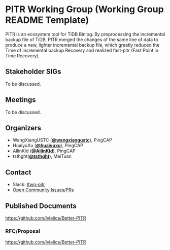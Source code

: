 # PITR Working Group (Working Group README Template)

PITR is an ecosystem tool for TiDB Binlog. By preprocessing the incremental backup file of TiDB, PITR merged the changes of the same line of data to produce a new, lighter incremental backup file, which greatly reduced the Time of incremental backup Recovery and realized fast-pitr (Fast Point in Time Recovery).

## Stakeholder SIGs

To be discussed.

## Meetings

To be discussed.

## Organizers

* WangXiangUSTC (**[@wangxiangustc](https://github.com/WangXiangUSTC)**), PingCAP
* HuaiyuXu (**[@huaiyuxu](https://github.com/XuHuaiyu)**), PingCAP
* AilinKid (**[@AilinKid](https://github.com/AilinKid)**), PingCAP
* tsthght(**[@tsthght](https://github.com/tsthght)**), MeiTuan

## Contact
- Slack: [#wg-pitr](https://tidbcommunity.slack.com/archives/CRH5594F8)
- [Open Community Issues/PRs](https://github.com/pingcap/community/issues/126)

## Published Documents

https://github.com/lvleiice/Better-PITR

### RFC/Proposal

https://github.com/lvleiice/Better-PITR
